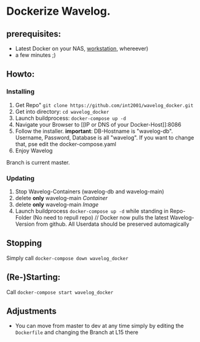 # Dockerize Wavelog.

## prerequisites:
* Latest Docker on your NAS, [workstation](https://www.docker.com/products/docker-desktop/), whereever)
* a few minutes ;)

## Howto:

### Installing
1) Get Repo" `git clone https://github.com/int2001/wavelog_docker.git`
2) Get into directory: `cd wavelog_docker`
3) Launch buildprocess: `docker-compose up -d`
4) Navigate your Browser to [[IP or DNS of your Docker-Host]]:8086
5) Follow the installer. **important**: DB-Hostname is "wavelog-db". Username, Password, Database is all "wavelog". If you want to change that, pse edit the docker-compose.yaml
6) Enjoy Wavelog

Branch is current master.

### Updating
1) Stop Wavelog-Containers (wavelog-db and wavelog-main)
2) delete **only** wavelog-main _Container_
3) delete **only** wavelog-main _Image_
4) Launch buildprocess `docker-compose up -d` while standing in Repo-Folder (No need to repull repo) // Docker now pulls the latest Wavelog-Version from github. All Userdata should be preserved automagically

## Stopping
Simply call `docker-compose down wavelog_docker`

## (Re-)Starting:
Call `docker-compose start wavelog_docker`

## Adjustments
* You can move from master to dev at any time simply by editing the `Dockerfile` and changing the Branch at L15 there
